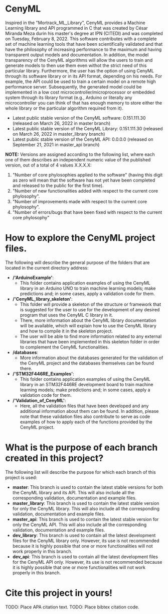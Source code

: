 # CenyML
Inspired in the "Mortrack_ML_Library", CenyML provides a Machine Learning library and API programmed in C that was created by César Miranda Meza durin his master's degree at IPN (CITEDI) and was completed on Tuesday, February 8, 2022. This software contributes with a complete set of machine learning tools that have been scientifically validated and that have the philosophy of increasing performance to the maximum and having transparent output models and documentation. In addition, the model transparency of the CenyML algorithms will allow the users to train and generate models to then use them even withot the strict need of this particular library. Furthermore, the user has the option of using CenyML through its software library or in its API format, depending on his needs. For example, the API could be used to train a certain model on a remote high performance server. Subsequently, the generated model could be implemented in a low cost microcontroller/microprocessor or embedded system through its library format (e.g., Arduino or literally any microcontroller you can think of that has enough memory to store either the whole library or the particular algorithm required from it).

- Latest public stable version of the CenyML software: 0.151.111.30 (released on March 26, 2022 in master branch)
- Latest public stable version of the CenyML Library: 0.151.111.30 (released on March 26, 2022 in master_library branch)
- Latest public stable version of the CenyML API: 0.0.0.0 (released on September 21, 2021 in master_api branch)

**NOTE:** Versions are assigned according to the following list, where each one of them describes an independent numeric value of the published version, out of a total of 4 values X.X.X.X:

1. "Number of core phylosophies applied to the software" (having this digit as zero will mean that the software has not yet have been completed and released to the public for the first time).
2. "Number of new functionalities added with respect to the current core phylosophy".
3. "Number of improvements made with respect to the current core phylosophy".
4. "Number of errors/bugs that have been fixed with respect to the current core phylosophy"

# How to explore the CenyML project files.
The following will describe the general purpose of the folders that are located in the current directory address:

- **/'ArduinoExample'**:
    - This folder contains application examples of using the CenyML library in an Arduino UNO to train machine learning models; make predictions and; in some cases, apply a validation code for them.
- **/'CenyML\_library\_skeleton'**:
    - This folder will provide a skeleton of the structure or framework that is suggested for the user to use for the development of any desired program that uses the CenyML C library in it.
    - There, more information about the CenyML library documentation will be available, which will explain how to use the CenyML library and how to compile it in the skeleton project.
    - The user will be able to find more information related to any external libraries that have been implemented in this skeleton folder in order to complement the CenyML functionalities.
- **/databases**:
    - More information about the databases generated for the validation of the CenyML project and the databases themselves can be found there.
- **/'STM32F446RE\_Examples'**:
    - This folder contains application examples of using the CenyML library in an STM32F446RE development board to train machine learning models; make predictions and; in some cases, apply a validation code for them.
- **/'Validation\_of\_CenyML'**:
    - Here, all the validation files that have been developed and any additional information about them can be found. In addition, please note that these validation files also contribute to serve as code examples of how to apply each of the functions provided by the CenyML project.

# What is the purpose of each branch created in this project?
The following list will describe the purpose for which each branch of this project is used:

- **master**:
    This branch is used to contain the latest stable versions for both the CenyML library and its API. This will also include all the corresponding validation, documentation and example files.
- **master_library**:
    This branch is used to contain the latest stable version for only the CenyML library. This will also include all the corresponding validation, documentation and example files.
- **master_api**:
    This branch is used to contain the latest stable version for only the CenyML API. This will also include all the corresponding validation, documentation and example files.
- **dev_library**:
    This branch is used to contain all the latest development files for the CenyML library only. However, its use is not recommended because it is highly possible that one or more functionalities will not work properly in this branch.
- **dev_api**:
    This branch is used to contain all the latest development files for the CenyML API only. However, its use is not recommended because it is highly possible that one or more functionalities will not work properly in this branch.

# Cite this project in yours!
TODO: Place APA citation text.
TODO: Place bibtex citation code.
